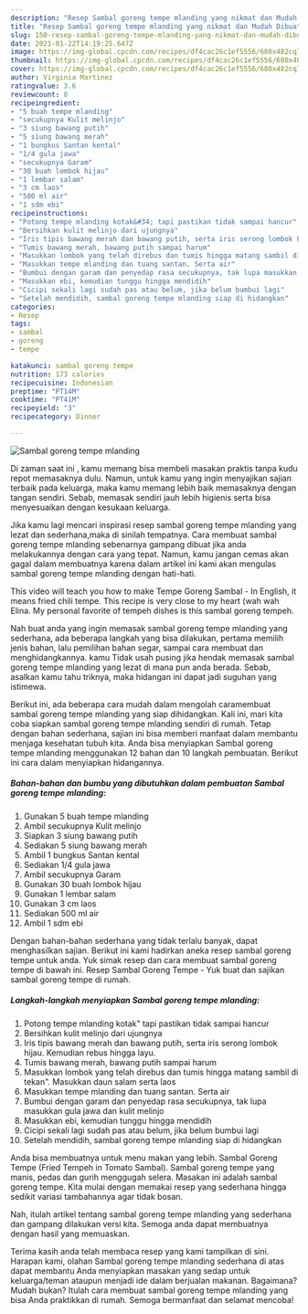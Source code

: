 ```yaml
---
description: "Resep Sambal goreng tempe mlanding yang nikmat dan Mudah Dibuat"
title: "Resep Sambal goreng tempe mlanding yang nikmat dan Mudah Dibuat"
slug: 150-resep-sambal-goreng-tempe-mlanding-yang-nikmat-dan-mudah-dibuat
date: 2021-01-22T14:19:25.647Z
image: https://img-global.cpcdn.com/recipes/df4cac26c1ef5556/680x482cq70/sambal-goreng-tempe-mlanding-foto-resep-utama.jpg
thumbnail: https://img-global.cpcdn.com/recipes/df4cac26c1ef5556/680x482cq70/sambal-goreng-tempe-mlanding-foto-resep-utama.jpg
cover: https://img-global.cpcdn.com/recipes/df4cac26c1ef5556/680x482cq70/sambal-goreng-tempe-mlanding-foto-resep-utama.jpg
author: Virginia Martinez
ratingvalue: 3.6
reviewcount: 8
recipeingredient:
- "5 buah tempe mlanding"
- "secukupnya Kulit melinjo"
- "3 siung bawang putih"
- "5 siung bawang merah"
- "1 bungkus Santan kental"
- "1/4 gula jawa"
- "secukupnya Garam"
- "30 buah lombok hijau"
- "1 lembar salam"
- "3 cm laos"
- "500 ml air"
- "1 sdm ebi"
recipeinstructions:
- "Potong tempe mlanding kotak&#34; tapi pastikan tidak sampai hancur"
- "Bersihkan kulit melinjo dari ujungnya"
- "Iris tipis bawang merah dan bawang putih, serta iris serong lombok hijau. Kemudian rebus hingga layu."
- "Tumis bawang merah, bawang putih sampai harum"
- "Masukkan lombok yang telah direbus dan tumis hingga matang sambil di tekan&#34;. Masukkan daun salam serta laos"
- "Masukkan tempe mlanding dan tuang santan. Serta air"
- "Bumbui dengan garam dan penyedap rasa secukupnya, tak lupa masukkan gula jawa dan kulit melinjo"
- "Masukkan ebi, kemudian tunggu hingga mendidih"
- "Cicipi sekali lagi sudah pas atau belum, jika belum bumbui lagi"
- "Setelah mendidih, sambal goreng tempe mlanding siap di hidangkan"
categories:
- Resep
tags:
- sambal
- goreng
- tempe

katakunci: sambal goreng tempe 
nutrition: 173 calories
recipecuisine: Indonesian
preptime: "PT14M"
cooktime: "PT41M"
recipeyield: "3"
recipecategory: Dinner

---
```



![Sambal goreng tempe mlanding](https://img-global.cpcdn.com/recipes/df4cac26c1ef5556/680x482cq70/sambal-goreng-tempe-mlanding-foto-resep-utama.jpg)

Di zaman  saat ini , kamu memang bisa membeli masakan praktis tanpa kudu repot memasaknya dulu. Namun, untuk kamu yang ingin menyajikan sajian terbaik pada keluarga, maka kamu memang lebih baik memasaknya dengan tangan sendiri. Sebab, memasak sendiri jauh lebih higienis serta bisa menyesuaikan dengan kesukaan keluarga.

Jika kamu lagi mencari inspirasi resep sambal goreng tempe mlanding yang lezat dan sederhana,maka di sinilah tempatnya. Cara membuat sambal goreng tempe mlanding  sebenarnya gampang dibuat jika anda melakukannya dengan cara yang tepat. Namun, kamu jangan cemas akan gagal dalam membuatnya 
karena dalam artikel ini kami akan mengulas sambal goreng tempe mlanding dengan hati-hati.  

This video will teach you how to make Tempe Goreng Sambal - In English, it means fried chili tempe. This recipe is very close to my heart (wah wah Elina. My personal favorite of tempeh dishes is this sambal goreng tempeh.

Nah buat anda yang ingin memasak sambal goreng tempe mlanding yang sederhana, ada beberapa langkah yang bisa dilakukan, pertama memilih jenis bahan, lalu pemilihan bahan segar, sampai cara membuat dan menghidangkannya. kamu Tidak usah pusing jika hendak memasak sambal goreng tempe mlanding yang lezat di mana pun anda berada. Sebab, asalkan kamu  tahu triknya, maka hidangan ini dapat jadi suguhan yang istimewa.

Berikut ini, ada beberapa cara mudah dalam mengolah caramembuat sambal goreng tempe mlanding yang siap dihidangkan. Kali ini, mari kita coba siapkan sambal goreng tempe mlanding sendiri di rumah. Tetap dengan bahan sederhana, sajian ini bisa memberi manfaat dalam membantu menjaga kesehatan tubuh kita. Anda bisa menyiapkan Sambal goreng tempe mlanding menggunakan 12 bahan dan 10 langkah pembuatan. Berikut ini cara dalam menyiapkan hidangannya.

<!--inarticleads1-->

##### Bahan-bahan dan bumbu yang dibutuhkan dalam pembuatan Sambal goreng tempe mlanding:

1. Gunakan 5 buah tempe mlanding
1. Ambil secukupnya Kulit melinjo
1. Siapkan 3 siung bawang putih
1. Sediakan 5 siung bawang merah
1. Ambil 1 bungkus Santan kental
1. Sediakan 1/4 gula jawa
1. Ambil secukupnya Garam
1. Gunakan 30 buah lombok hijau
1. Gunakan 1 lembar salam
1. Gunakan 3 cm laos
1. Sediakan 500 ml air
1. Ambil 1 sdm ebi


Dengan bahan-bahan sederhana yang tidak terlalu banyak, dapat menghasilkan sajian. Berikut ini kami hadirkan aneka resep sambal goreng tempe untuk anda. Yuk simak resep dan cara membuat sambal goreng tempe di bawah ini. Resep Sambal Goreng Tempe - Yuk buat dan sajikan sambal goreng tempe di rumah. 

<!--inarticleads2-->

##### Langkah-langkah menyiapkan Sambal goreng tempe mlanding:

1. Potong tempe mlanding kotak&#34; tapi pastikan tidak sampai hancur
1. Bersihkan kulit melinjo dari ujungnya
1. Iris tipis bawang merah dan bawang putih, serta iris serong lombok hijau. Kemudian rebus hingga layu.
1. Tumis bawang merah, bawang putih sampai harum
1. Masukkan lombok yang telah direbus dan tumis hingga matang sambil di tekan&#34;. Masukkan daun salam serta laos
1. Masukkan tempe mlanding dan tuang santan. Serta air
1. Bumbui dengan garam dan penyedap rasa secukupnya, tak lupa masukkan gula jawa dan kulit melinjo
1. Masukkan ebi, kemudian tunggu hingga mendidih
1. Cicipi sekali lagi sudah pas atau belum, jika belum bumbui lagi
1. Setelah mendidih, sambal goreng tempe mlanding siap di hidangkan


Anda bisa membuatnya untuk menu makan yang lebih. Sambal Goreng Tempe (Fried Tempeh in Tomato Sambal). Sambal goreng tempe yang manis, pedas dan gurih menggugah selera. Masakan ini adalah sambal goreng tempe. Kita mulai dengan memakai resep yang sederhana hingga sedikit variasi tambahannya agar tidak bosan. 

Nah, itulah artikel tentang  sambal goreng tempe mlanding  yang sederhana dan gampang dilakukan versi kita. Semoga anda dapat membuatnya dengan hasil yang memuaskan. 

Terima kasih anda telah membaca resep yang kami tampilkan di sini. Harapan kami, olahan  Sambal goreng tempe mlanding sederhana di atas dapat membantu Anda menyiapkan masakan yang sedap untuk keluarga/teman ataupun menjadi ide dalam berjualan makanan. Bagaimana? Mudah bukan? Itulah cara membuat sambal goreng tempe mlanding yang bisa Anda praktikkan di rumah. Semoga bermanfaat dan selamat mencoba!

